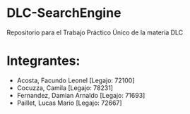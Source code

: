 # DLC-SearchEngine
Repositorio para el Trabajo Práctico Único de la materia DLC

# Integrantes:
* Acosta, Facundo Leonel [Legajo: 72100]
* Cocuzza, Camila [Legajo: 78231]
* Fernandez, Damian Arnaldo [Legajo: 71693]
* Paillet, Lucas Mario [Legajo: 72667]
